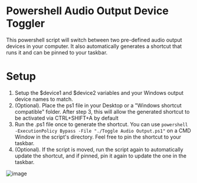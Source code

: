 # Powershell Audio Output Device Toggler
This powershell script will switch between two pre-defined audio output devices in your computer.
It also automatically generates a shortcut that runs it and can be pinned to your taskbar.
# Setup
1. Setup the $device1 and $device2 variables and your Windows output device names to match.
2. (Optional). Place the ps1 file in your Desktop or a "Windows shortcut compatible" folder. After step 3, this will allow the generated shortcut to be activated via CTRL+SHIFT+A by default
3. Run the .ps1 file once to generate the shortcut. You can use `powershell -ExecutionPolicy Bypass -File "./Toggle Audio Output.ps1"` on a CMD Window in the script's directory. Feel free to pin the shortcut to your taskbar.
4. (Optional). If the script is moved, run the script again to automatically update the shortcut, and if pinned, pin it again to update the one in the taskbar.  

![image](https://github.com/user-attachments/assets/64c25728-ba27-4d47-a88f-5d9e3c946062)
